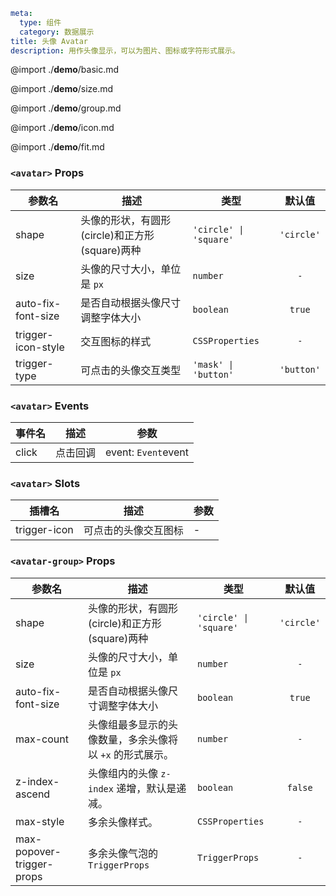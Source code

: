 ```yaml
meta:
  type: 组件
  category: 数据展示
title: 头像 Avatar
description: 用作头像显示，可以为图片、图标或字符形式展示。
```

@import ./__demo__/basic.md

@import ./__demo__/size.md

@import ./__demo__/group.md

@import ./__demo__/icon.md

@import ./__demo__/fit.md


### `<avatar>` Props

|参数名|描述|类型|默认值|
|---|---|---|:---:|
|shape|头像的形状，有圆形(circle)和正方形(square)两种|`'circle' \| 'square'`|`'circle'`|
|size|头像的尺寸大小，单位是 `px`|`number`|`-`|
|auto-fix-font-size|是否自动根据头像尺寸调整字体大小|`boolean`|`true`|
|trigger-icon-style|交互图标的样式|`CSSProperties`|`-`|
|trigger-type|可点击的头像交互类型|`'mask' \| 'button'`|`'button'`|
### `<avatar>` Events

|事件名|描述|参数|
|---|---|---|
|click|点击回调|event: `Event`event|
### `<avatar>` Slots

|插槽名|描述|参数|
|---|:---:|---|
|trigger-icon|可点击的头像交互图标|-|




### `<avatar-group>` Props

|参数名|描述|类型|默认值|
|---|---|---|:---:|
|shape|头像的形状，有圆形(circle)和正方形(square)两种|`'circle' \| 'square'`|`'circle'`|
|size|头像的尺寸大小，单位是 `px`|`number`|`-`|
|auto-fix-font-size|是否自动根据头像尺寸调整字体大小|`boolean`|`true`|
|max-count|头像组最多显示的头像数量，多余头像将以 `+x` 的形式展示。|`number`|`-`|
|z-index-ascend|头像组内的头像 `z-index` 递增，默认是递减。|`boolean`|`false`|
|max-style|多余头像样式。|`CSSProperties`|`-`|
|max-popover-trigger-props|多余头像气泡的 `TriggerProps`|`TriggerProps`|`-`|


